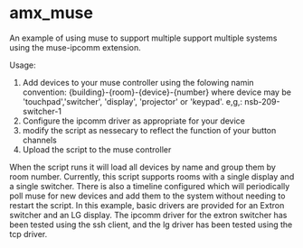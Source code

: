 # amx_muse
An example of using muse to support multiple support multiple systems using the muse-ipcomm extension.

Usage:
1. Add devices to your muse controller using the folowing namin convention:
    {building}-{room}-{device}-{number} where device may be 'touchpad','switcher',
    'display', 'projector' or 'keypad'.
    e,g,:
    nsb-209-switcher-1
2. Configure the ipcomm driver as appropriate for your device
3. modify the script as nessecary to reflect the function of your button channels
4. Upload the script to the muse controller

When the script runs it will load all devices by name and group them by room number.
Currently, this script supports rooms with a single display and a single switcher.
There is also a timeline configured which will periodically poll muse for new devices
and add them to the system without needing to restart the script. In this example,
basic drivers are provided for an Extron switcher and an LG display. The ipcomm driver
for the extron switcher has been tested using the ssh client, and the lg driver has been
tested using the tcp driver.